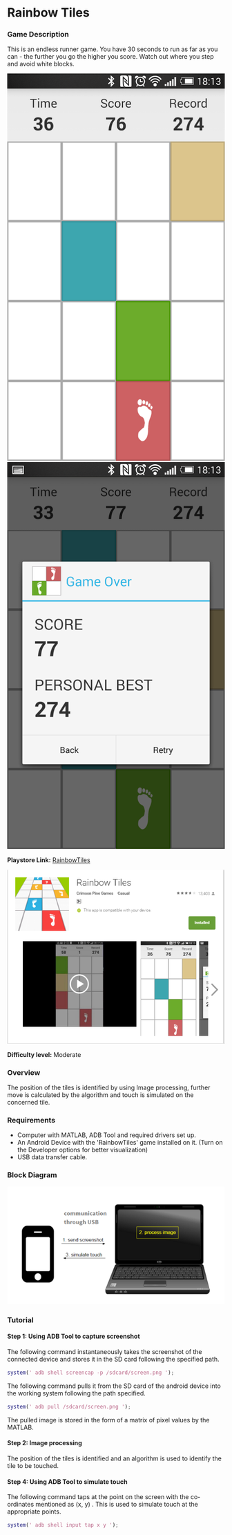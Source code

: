 # Rainbow Tiles

### Game Description

This is an endless runner game. You have 30 seconds to run as far as you can - the further you go the higher you score. Watch out where you step and avoid white blocks. 

![rainbowtiles1](/Images/rainbowtiles1.png)
![rainbowtiles2](/Images/rainbowtiles2.png)

**Playstore Link:** [RainbowTiles](https://play.google.com/store/apps/details?id=com.crimsonpine.dontstep&hl=en)

![Playstore](/Images/rainbowtiles_playstore.png) 

**Difficulty level:** Moderate

### Overview

The position of the tiles is identified by using Image processing, further move is calculated by the algorithm and touch is simulated on the concerned tile. 

### Requirements

- Computer with MATLAB, ADB Tool and required drivers set up.
- An Android Device with the 'RainbowTiles' game installed on it. (Turn on the Developer options for better visualization)
- USB data transfer cable.


### Block Diagram

![BlockDiagram](/Images/BlockDiagram.png)

### Tutorial

#### Step 1: Using ADB Tool to capture screenshot

The following command instantaneously takes the screenshot of the connected device and stores it in the SD card following the specified path.
  
 ```MATLAB                    
system(' adb shell screencap -p /sdcard/screen.png ');
```       

The following command pulls it from the SD card of the android device into the working system following the path specified.

```MATLAB
system(' adb pull /sdcard/screen.png ');
  ```
  
The pulled image is stored in the form of a matrix of pixel values by the MATLAB.
                
                
#### Step 2: Image processing

The position of the tiles is identified and an algorithm is used to identify the tile to be touched. 

#### Step 4: Using ADB Tool to simulate touch

The following command taps at the point on the screen with the co-ordinates mentioned as (x, y) . This is used to simulate touch at the appropriate points.

```MATLAB
system(' adb shell input tap x y ');
```